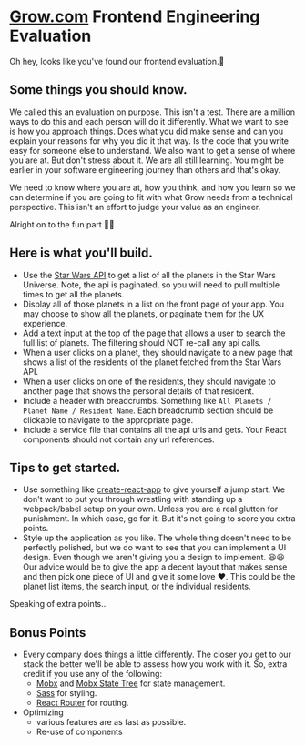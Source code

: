 [Grow.com](https://grow.com) Frontend Engineering Evaluation
=========

Oh hey, looks like you've found our frontend evaluation.🚀

## Some things you should know.
We called this an evaluation on purpose. This isn't a test. There are a million ways to do this and each person will do it differently. What we want to see is how you approach things. Does what you did make sense and can you explain your reasons for why you did it that way. Is the code that you write easy for someone else to understand. We also want to get a sense of where you are at. But don't stress about it. We are all still learning. You might be earlier in your software engineering journey than others and that's okay.

We need to know where you are at, how you think, and how you learn so we can determine if you are going to fit with what Grow needs from a technical perspective. This isn't an effort to judge your value as an engineer.

Alright on to the fun part 🎉🎉

## Here is what you'll build.
- Use the [Star Wars API](https://swapi.dev/) to get a list of all the planets in the Star Wars Universe. Note, the api is paginated, so you will need to pull multiple times to get all the planets.
- Display all of those planets in a list on the front page of your app. You may choose to show all the planets, or paginate them for the UX experience.
- Add a text input at the top of the page that allows a user to search the full list of planets. The filtering should NOT re-call any api calls.
- When a user clicks on a planet, they should navigate to a new page that shows a list of the residents of the planet fetched from the Star Wars API.
- When a user clicks on one of the residents, they should navigate to another page that shows the personal details of that resident.
- Include a header with breadcrumbs. Something like `All Planets / Planet Name / Resident Name`. Each breadcrumb section should be clickable to navigate to the appropriate page.
- Include a service file that contains all the api urls and gets. Your React components should not contain any url references.

## Tips to get started.
- Use something like [create-react-app](https://reactjs.org/docs/create-a-new-react-app.html#create-react-app) to give yourself a jump start. We don't want to put you through wrestling with standing up a webpack/babel setup on your own. Unless you are a real glutton for punishment. In which case, go for it. But it's not going to score you extra points.
- Style up the application as you like. The whole thing doesn't need to be perfectly polished, but we do want to see that you can implement a UI design. Even though we aren't giving you a design to implement. 😆😆 Our advice would be to give the app a decent layout that makes sense and then pick one piece of UI and give it some love ❤. This could be the planet list items, the search input, or the individual residents.

Speaking of extra points...

## Bonus Points
- Every company does things a little differently. The closer you get to our stack the better we'll be able to assess how you work with it. So, extra credit if you use any of the following:
  - [Mobx](https://mobx.js.org) and [Mobx State Tree](https://mobx-state-tree.js.org) for state management.
  - [Sass](https://sass-lang.com/) for styling.
  - [React Router](https://reacttraining.com/react-router/) for routing.
- Optimizing
  - various features are as fast as possible.
  - Re-use of components



